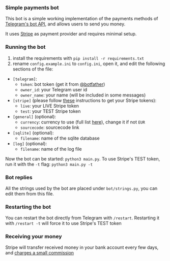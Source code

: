 ### Simple payments bot

This bot is a simple working implementation of the payments methods of [Telegram's bot API](https://core.telegram.org/bots), and allows users to send you money.

It uses [Stripe](https://stripe.com/) as payment provider and requires minimal setup.

### Running the bot

1. install the requirements with `pip install -r requirements.txt`
2. rename `config.example.ini` to `config.ini`, open it, and edit the following sections of the file:
  - `[telegram]`:
    - `token`: bot token (get it from [@botfather](https://t.me/botfather))
    - `owner_id`: your Telegram user id
    - `owner_name`: your name (will be included in some messages)
  - `[stripe]` (please follow [these](https://core.telegram.org/bots/payments#getting-a-token) instructions to get your Stripe tokens):
    - `live`: your LIVE Stripe token
    - `test`: your TEST Stripe token
  - `[general]` (optional):
    - `currency`: currency to use (full list [here](https://core.telegram.org/bots/payments#supported-currencies)), change it if not `EUR`
    - `sourcecode`: sourcecode link
  - `[sqlite]` (optional):
    - `filename`: name of the sqlite database
  - `[log]` (optional):
    - `filename`: name of the log file

Now the bot can be started: `python3 main.py`. To use Stripe's TEST token, run it with the `-t` flag: `python3 main.py -t`

### Bot replies

All the strings used by the bot are placed under `bot/strings.py`, you can edit them from this file.

### Restarting the bot

You can restart the bot directly from Telegram with `/restart`. Restarting it with `/restart -t` will force it to use Stripe's TEST token

### Receiving your money

Stripe will transfer received money in your bank account every few days, and [charges a small commission](https://stripe.com/pricing)